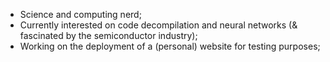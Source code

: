 - Science and computing nerd;
- Currently interested on code decompilation and neural networks (& fascinated by the semiconductor industry);
- Working on the deployment of a (personal) website for testing purposes;

<!---
RaphaelJDDS/RaphaelJDDS is a ✨ special ✨ repository because its `README.md` (this file) appears on your GitHub profile.
You can click the Preview link to take a look at your changes.
--->
